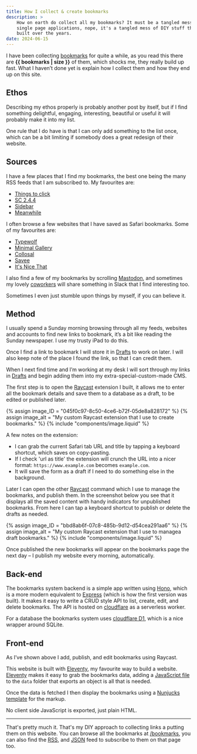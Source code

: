 ```yaml
---
title: How I collect & create bookmarks
description: >
    How on earth do collect all my bookmarks? It must be a tangled mess of
    single page applications, nope, it's a tangled mess of DIY stuff that I've
    built over the years.
date: 2024-06-15
---
```


I have been collecting [bookmarks](https://www.interroban.gg/bookmarks) for
quite a while, as you read this there are **{{ bookmarks | size }}**
of them, which shocks me, they really build up fast. What
I haven’t done yet is explain how I collect them and how they end up on this
site.

## Ethos

Describing my ethos properly is probably another post by itself, but if I find
something delightful, engaging, interesting, beautiful or useful it will
probably make it into my list.

One rule that I do have is that I can only add something to the list once,
which can be a bit limiting if somebody does a great redesign of their website.

## Sources

I have a few places that I find my bookmarks, the best one being the many RSS
feeds that I am subscribed to. My favourites are:

- [Things to click](https://buttondown.email/things/archive/)
- [SC 2.4.4](https://buttondown.email/ericwbailey/archive/)
- [Sidebar](https://sidebar.io/)
- [Meanwhile](https://meanwhile.substack.com)

I often browse a few websites that I have saved as Safari bookmarks. Some of my
favourites are:

- [Typewolf](https://www.typewolf.com)
- [Minimal Gallery](https://minimal.gallery)
- [Collosal](https://www.thisiscolossal.com)
- [Savee](https://savee.it)
- [It's Nice That](https://www.itsnicethat.com)

I also find a few of my bookmarks by scrolling
[Mastodon](https://mastodon.design/@interrobang), and sometimes my lovely
[coworkers](https://thoughtbot.com) will share something in Slack that I find interesting too.

Sometimes I even just stumble upon things by myself, if you can believe it.

## Method

I usually spend a Sunday morning browsing through all my feeds, websites and
accounts to find new links to bookmark, it’s a bit like reading the Sunday
newspaper. I use my trusty iPad to do this.

Once I find a link to bookmark I will store it in [Drafts] to work on later.
I will also keep note of the place I found the link, so that I can credit them.

When I next find time and I’m working at my desk I will sort through my links
in [Drafts] and begin adding them into my extra-special-custom-made CMS.

The first step is to open the [Raycast] extension I built, it allows me to
enter all the bookmark details and save them to a database as a draft, to be
edited or published later.

{% assign image_ID = "045f0c97-8c50-4ce6-b72f-05de8a828172" %}
{% assign image_alt = "My custom Raycast extension that I use to create bookmarks." %}
{% include "components/image.liquid" %}

A few notes on the extension:

- I can grab the current Safari tab URL and title by tapping a keyboard
  shortcut, which saves on copy-pasting.
- If I check 'url as title' the extension will crunch the URL into a nicer
  format: `https://www.example.com` becomes `example.com`.
- It will save the form as a draft if I need to do something else in the
  background.

Later I can open the other [Raycast] command which I use to manage the
bookmarks, and publish them. In the screenshot below you see that it displays
all the saved content with handy indicators for unpublished bookmarks. From
here I can tap a keyboard shortcut to publish or delete the drafts as needed.

{% assign image_ID = "bbd8ab6f-07c8-485b-9d12-d54cea291aa6" %}
{% assign image_alt = "My custom Raycast extension that I use to managea draft bookmarks." %}
{% include "components/image.liquid" %}

Once published the new bookmarks will appear on the bookmarks page the next day
– I publish my website every morning, automatically.

## Back-end

The bookmarks system backend is a simple app written using
[Hono](https://hono.dev), which is a more modern equivalent to
[Express](https://expressjs.com) (which is how the first version was built). It
makes it easy to write a CRUD style API to list, create, edit, and delete
bookmarks. The API is hosted on [cloudflare](https://www.cloudflare.com/en-gb/)
as a serverless worker.

For a database the bookmarks system uses [cloudflare
D1](https://www.cloudflare.com/en-gb/developer-platform/d1/), which is a nice
wrapper around SQLite.

## Front-end

As I’ve shown above I add, publish, and edit bookmarks using Raycast.

This website is built with [Eleventy], my favourite way to build a website.
[Eleventy] makes it easy to grab the bookmarks data, adding a [JavaScript
file](https://github.com/LkeMitchll/interroban.gg/blob/eebbe6f36f888f35ece459d997cd5ea932fc8499/src/_data/bookmarks.js)
to the `data` folder that exports an object is all that is needed.

Once the data is fetched I then display the bookmarks using a [Nunjucks
template](https://github.com/LkeMitchll/interroban.gg/blob/eebbe6f36f888f35ece459d997cd5ea932fc8499/src/bookmarks.liquid#L34-L71)
for the markup.

No client side JavaScript is exported, just plain HTML.

---

That's pretty much it. That's my DIY approach to collecting links a putting
them on this website. You can browse all the bookmarks at
[/bookmarks](https://www.interroban.gg/bookmarks/), you can also find the
[RSS](https://www.interroban.gg/feeds/bookmarks.xml), and
[JSON](https://www.interroban.gg/feeds/bookmarks.json) feed to subscribe to
them on that page too.

[Drafts]: https://getdrafts.com
[Raycast]: https://www.raycast.com
[Eleventy]: https://11ty.dev
